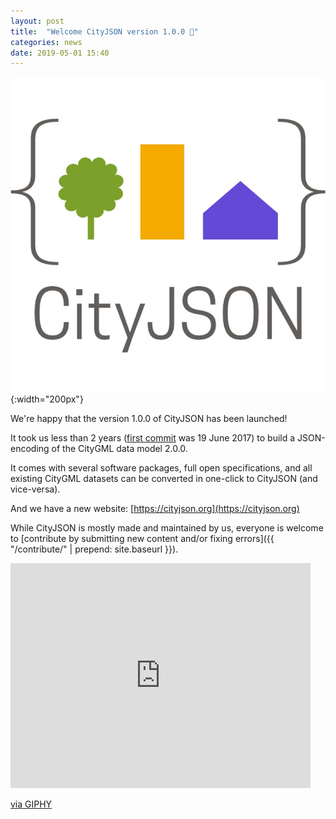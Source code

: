 ```yaml
---
layout: post
title:  "Welcome CityJSON version 1.0.0 🎉"
categories: news
date: 2019-05-01 15:40
---
```


![](/img/projects/cityjson.jpg){:width="200px"}

We're happy that the version 1.0.0 of CityJSON has been launched!

It took us less than 2 years ([first commit](https://github.com/tudelft3d/cityjson/commit/affadcfcc44002b70d18ea023679fde39b8b111e) was 19 June 2017) to build a JSON-encoding of the CityGML data model 2.0.0.

It comes with several software packages, full open specifications, and all existing CityGML datasets can be converted in one-click to CityJSON (and vice-versa).

And we have a new website: [https://cityjson.org](https://cityjson.org)

While CityJSON is mostly made and maintained by us, everyone is welcome to [contribute by submitting new content and/or fixing errors]({{ "/contribute/" | prepend: site.baseurl }}).

<iframe src="https://giphy.com/embed/YTbZzCkRQCEJa" width="480" height="360" frameBorder="0" class="giphy-embed" allowFullScreen></iframe><p><a href="https://giphy.com/gifs/party-excited-birthday-YTbZzCkRQCEJa">via GIPHY</a></p>
